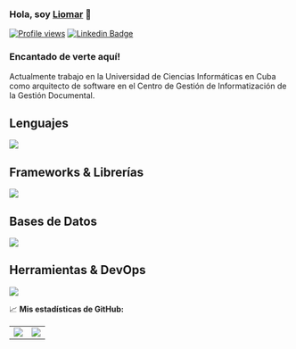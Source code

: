 ### Hola, soy <a href="https://www.linkedin.com/in/liomarrg/" target="_blank">Liomar</a> 👋

[![Profile views](https://komarev.com/ghpvc/?username=javicaib&style=flat-square)](https://github.com/shift3385)
[![Linkedin Badge](https://img.shields.io/badge/-LinkedIn-0e76a8?style=flat-square&logo=Linkedin&logoColor=white)](https://www.linkedin.com/in/liomarrg/)
<!-- [![Twitter Badge](https://img.shields.io/badge/-Twitter-00acee?style=flat-square&logo=Twitter&logoColor=white)](https://twitter.com/javicaib) -->

### Encantado de verte aquí!

Actualmente trabajo en la Universidad de Ciencias Inform&aacute;ticas en Cuba como arquitecto de software en el Centro de Gesti&oacute;n de Informatizaci&oacute;n de la Gesti&oacute;n Documental. 
<h2>Lenguajes </h2>
<a href="https://github.com/shift3385">
  <img src="https://skillicons.dev/icons?i=css,html,js,ts,dart,java,py&perline=14" />
</a>

<h2>Frameworks & Librerías </h2>
<a href="https://github.com/shift3385">
  <img src="https://skillicons.dev/icons?i=bootstrap,react,flutter,django,fastapi,flask,express&perline=14" />
</a>

<h2>Bases de Datos </h2>
<a href="https://github.com/shift3385">
  <img src="https://skillicons.dev/icons?i=mysql,postgres,sqlite&perline=14" />
</a>

<h2>Herramientas & DevOps </h2>
<a href="https://github.com/shift3385">
  <img src="https://skillicons.dev/icons?i=bash,cypress,debian,discord,docker,git,github,gitlab,grafana,jenkins,latex,linux,md,ps,rabbitmq,selenium&perline=14" />
</a>
 
📈 **Mis estadísticas de GitHub:**

<table>
  <tr>
    <td>
      <img src="https://github-readme-stats.vercel.app/api/top-langs/?username=shift3385&layout=compact&langs_count=8" />
    </td>
    <td>
      <img src="https://github-readme-stats.vercel.app/api/top-langs/?username=shift3385&layout=compact&langs_count=8" />
    </td>
  </tr>
</table>
